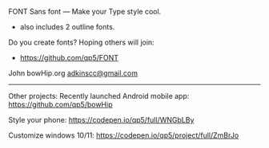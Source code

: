 FONT Sans font — Make your Type style cool.
- also includes 2 outline fonts.

Do you create fonts?
Hoping others will join: 
 - https://github.com/qp5/FONT


John
bowHip.org 
adkinscc@gmail.com

____________________________________________________________
Other projects:
Recently launched Android mobile app:  https://github.com/qp5/bowHip

Style your phone:
https://codepen.io/qp5/full/WNGbLBy

Customize windows 10/11:
https://codepen.io/qp5/project/full/ZmBrJo
